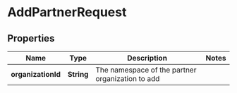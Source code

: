 
# AddPartnerRequest

## Properties
Name | Type | Description | Notes
------------ | ------------- | ------------- | -------------
**organizationId** | **String** | The namespace of the partner organization to add | 



